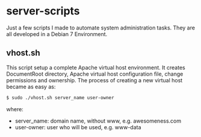 # server-scripts

Just a few scripts I made to automate system administration tasks. They are all developed in a Debian 7 Environment.

## vhost.sh
This script setup a complete Apache virtual host environment. It creates DocumentRoot directory, Apache virtual host configuration file, change permissions and ownership. The process of creating a new virtual host became as easy as:
```sh
$ sudo ./vhost.sh server_name user-owner
```
where:
* server_name: domain name, without www, e.g. awesomeness.com
* user-owner: user who will be used, e.g. www-data
